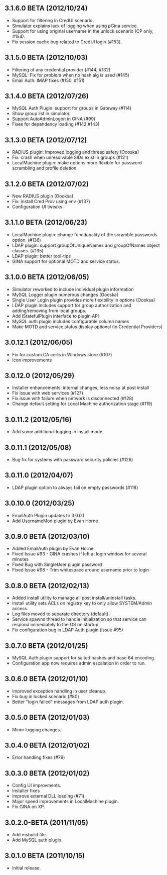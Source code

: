 3.1.6.0 BETA (2012/10/24)
---------------------------
 - Support for filtering in CredUI scenario.
 - Simulator explains lack of logging when using pGina service.
 - Support for using original username in the unlock scenario (CP only, #154).
 - Fix session cache bug related to CredUI login (#153).

3.1.5.0 BETA (2012/10/03)
---------------------------
 - Filtering of any credential provider (#144, #132)
 - MySQL:  Fix for problem when no hash alg is used (#145)
 - Email Auth:  IMAP fixes (#150. #151)

3.1.4.0 BETA (2012/07/26)
---------------------------
 - MySQL Auth Plugin: support for groups in Gateway (#114)
 - Show group list in simulator.
 - Support AutoAdminLogon in GINA (#99)
 - Fixes for dependency loading (#142,#143)

3.1.3.0 BETA (2012/07/12)
---------------------------
 - RADIUS plugin: Improved logging and thread safety (Oooska)
 - Fix: crash when unresolvable SIDs exist in groups (#121)
 - LocalMachine plugin: make options more flexible for password scrambling
   and profile deletion.

3.1.2.0 BETA (2012/07/02)
---------------------------
 - New RADIUS plugin (Oooksa)
 - Fix: install Cred Prov using env (#137)
 - Configuration UI tweaks

3.1.1.0 BETA (2012/06/23)
---------------------------
 - LocalMachine plugin: change functionality of the scramble passwords
   option.  (#136)
 - LDAP plugin: support groupOfUniqueNames and groupOfNames object
   classes.  (#135)
 - LDAP plugin: better tool-tips
 - GINA support for optional MOTD and service status.

3.1.0.0 BETA (2012/06/05)
---------------------------
 - Simulator reworked to include individual plugin information
 - MySQL Logger plugin numerous changes (Oooska)
 - Single User Login plugin provides more flexibility in options (Oooksa)
 - LDAP plugin includes support for group authorization and adding/removing
   from local groups.
 - Add IStatefulPlugin interface to plugin API
 - MySQL auth plugin includes configurable column names
 - Make MOTD and service status display optional (in Credential Providers)

3.0.12.1 (2012/06/05)
---------------------------
 - Fix for custom CA certs in Windows store (#107)
 - Icon improvements

3.0.12.0 (2012/05/29)
---------------------------
 - Installer enhancements: internal changes, less noisy at post install
 - Fix issue with web services (#127)
 - Fix issue with failure when network is disconnected (#128)
 - Change default setting for Local Machine authorization stage (#119)

3.0.11.2 (2012/05/16)
---------------------------
 - Add some additional logging in install mode.

3.0.11.1 (2012/05/08)
---------------------------
 - Bug fix for systems with password security policies (#126)

3.0.11.0 (2012/04/07)
---------------------------
 - LDAP plugin option to always fail on empty passwords (#118)

3.0.10.0 (2012/03/25)
---------------------------
 - EmailAuth Plugin updates to 3.0.0.1
 - Add UsernameMod plugin by Evan Horne

3.0.9.0 BETA (2012/03/10)
----------------------------
 - Added EmailAuth plugin by Evan Horne
 - Fixed Issue #93 - GINA crashes if left at login window for several minutes
 - Fixed Bug with SingleUser plugin password
 - Fixed Issue #98 - Trim whitespace around username prior to login

3.0.8.0 BETA (2012/02/13)
----------------------------
 - Added install utility to manage all post install/uninstall tasks.
 - Install utility sets ACLs on registry key to only allow SYSTEM/Admin access.
 - Log files moved to separate directory (default).
 - Service spawns thread to handle initialization so that service can
   respond immediately to the OS on startup.
 - Fix configuration bug in LDAP Auth plugin (issue #95)

3.0.7.0 BETA (2012/01/25)
----------------------------
 - MySQL Auth plugin support for salted hashes and base 64 encoding.
 - Configuration app now requires admin escalation in order to run.

3.0.6.0 BETA (2012/01/10)
----------------------------
 - Improved exception handling in user cleanup.
 - Fix bug in locked scenario (#80)
 - Better "login failed" messages from LDAP auth plugin.

3.0.5.0 BETA (2012/01/03)
----------------------------
 - Minor logging changes.

3.0.4.0 BETA (2012/01/02)
----------------------------
 - Error handling fixes (#79)

3.0.3.0 BETA (2012/01/02)
----------------------------
 - Config UI improvments.
 - Installer fixes
 - Improve external DLL loading (#71).
 - Major speed improvements in LocalMachine plugin.
 - Fix GINA on XP.


3.0.2.0-BETA (2011/11/05)
----------------------------
 - Add msbuild file.
 - Add MySQL auth plugin.

3.0.1.0 BETA (2011/10/15)
----------------------------
 - Initial release.


